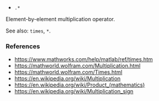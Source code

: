 * `.*`

Element-by-element multiplication operator.

See also: `times`, `*`.

### References

* https://www.mathworks.com/help/matlab/ref/times.htm
* https://mathworld.wolfram.com/Multiplication.html
* https://mathworld.wolfram.com/Times.html
* https://en.wikipedia.org/wiki/Multiplication
* https://en.wikipedia.org/wiki/Product_(mathematics)
* https://en.wikipedia.org/wiki/Multiplication_sign
